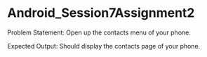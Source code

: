 # Android_Session7Assignment2

Problem Statement: 
Open up the contacts menu of your phone.

Expected Output:
Should display the contacts page of your phone.
